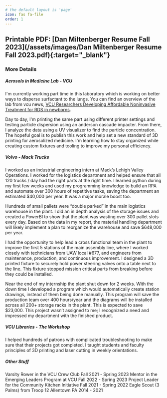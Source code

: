 ```yaml
---
# the default layout is 'page'
icon: fas fa-file
order: 1
---
```


## Printable PDF: [Dan Miltenberger Resume Fall 2023](/assets/images/Dan Miltenberger Resume Fall 2023.pdf){:target="_blank"}  


### More Details
##### Aerosols in Medicine Lab - VCU
I'm currently working part time in this laboratory which is working on better ways to disperse surfactant to the lungs. You can find an overview of the lab from vcu news,  [VCU Researchers Developing Affordable Noninvasive Treatment for RDS in newborns](https://news.vcu.edu/article/2023/08/vcu-researchers-developing-affordable-noninvasive-treatment-for-rds-in-newborns).

Day to day, I'm printing the same part using different printer settings and testing particle dispersion using an anderson cascade impacter. From there, I analyze the data using a UV visualizer to find the particle concentration. The hopeful goal is to publish this work and help set a new standard of 3D printing for aerosolized medicine. I'm learning how to stay organized while creating custom fixtures and tooling to improve my personal efficiency.

##### Volvo - Mack Trucks
I worked as an industrial engineering intern at Mack’s Lehigh Valley Operations. I worked for the logistics department and helped ensure that all 120 trucks / day had the right parts at the right time. I learned python during my first few weeks and used my programming knowledge to build an RPA and automate over 300 hours of repetitive tasks, saving the department an estimated $40,000 per year. It was a major morale boost too.

Hundreds of small pallets were “double parked” in the main logistics warehouse in the plant. I did an in depth analysis of the storage issues and created a PowerBI to show that the plant was wasting over 300 pallet slots every day. Based on the data in my report, the material handling department will likely implement a plan to reorganize the warehouse and save $648,000 per year.

I had the opportunity to help lead a cross functional team in the plant to improve the first 5 stations of the main assembly line, where I worked closely with technicians from UAW local #677, and engineers from maintenance, production, and continuous improvement. I designed a 3D printed fixture to securely hold power steering valves onto a table next to the line. This fixture stopped mission critical parts from breaking before they could be installed.

Near the end of my internship the plant shut down for 2 weeks. With the down time I developed a program which would automatically create station drawings, instead of them being done manually. This program will save the production team over 400 hours/year and the diagrams will be installed across all 200+ storage racks in the plant. This is expected to save $23,000. This project wasn’t assigned to me; I recognized a need and impressed my department with the finished product. 

##### VCU Libraries - The Workshop
I helped hundreds of patrons with complicated troubleshooting to make sure that their projects got completed. I taught students and faculty principles of 3D printing and laser cutting in weekly orientations.

##### Other Stuff
Varsity Rower in the VCU Crew Club                      Fall 2021 - Spring 2023
Mentor in the Emerging Leaders Program at VCU           Fall 2022 - Spring 2023
Project Leader for the Community Kitchen Initiative     Fall 2021 - Spring 2022
Eagle Scout (3 Palms) from Troop 12 Allentown PA        2014 - 2021
